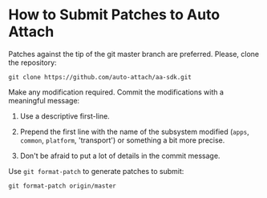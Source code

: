 How to Submit Patches to Auto Attach
====================================

Patches against the tip of the git master branch are preferred. Please, clone
the repository:

    git clone https://github.com/auto-attach/aa-sdk.git

Make any modification required. Commit the modifications with a meaningful
message:

 1. Use a descriptive first-line.

 2. Prepend the first line with the name of the subsystem modified
    (`apps`, `common`, `platform`, 'transport') or something a bit more
    precise.

 3. Don't be afraid to put a lot of details in the commit message.

Use `git format-patch` to generate patches to submit:

    git format-patch origin/master

